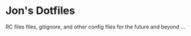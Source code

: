 # Jon's Dotfiles

RC files files, gitignore, and other config files for the future and beyond ...


